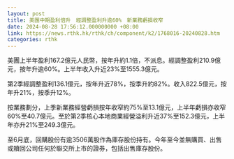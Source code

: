 ```yaml
---
layout: post
title: 美團中期盈利倍升　經調整盈利升逾60%　新業務虧損收窄
date: 2024-08-28 17:56:12.000000000 +08:00
link: https://news.rthk.hk/rthk/ch/component/k2/1768016-20240828.htm
categories: rthk
---
```


美團上半年盈利167.2億元人民幣，按年升約1.1倍，不派息。經調整盈利210.9億元，按年升逾60%。上半年收入升近23%至1555.3億元。

第2季經調整盈利136.1億元，按年升近78%，按季升約82%。收入822.5億元，按年升21%，按季升12%。

按業務劃分，上季新業務經營虧損按年收窄約75%至13.1億元，上半年虧損亦收窄60%至40.7億元。至於第2季核心本地商業經營溢利升近37%至152.3億元，上半年亦升21%至249.3億元。

至6月底，回購股份有逾3506萬股作為庫存股份持有。今年至今並無購買、出售或贖回公司任何於聯交所上市的證券，包括出售庫存股份。
